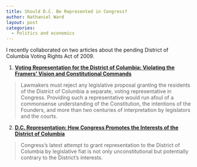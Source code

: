 ```yaml
---
title: Should D.C. Be Represented in Congress?
author: Nathaniel Ward
layout: post
categories:
  - Politics and economics
---
```

I recently collaborated on two articles about the pending District of Columbia Voting Rights Act of 2009.

1. **[Voting Representation for the District of Columbia: Violating the Framers’ Vision and Constitutional Commands][1]**  

> Lawmakers must reject any legislative proposal granting the residents of the District of Columbia a separate, voting representative in Congress. Providing such a representative would run afoul of a commonsense understanding of the Constitution, the intentions of the Founders, and more than two centuries of interpretation by legislators and the courts.
    
2. **[D.C. Representation: How Congress Promotes the Interests of the District of Columbia][2]**  

> Congress’s latest attempt to grant representation to the District of Columbia by legislative fiat is not only unconstitutional but potentially contrary to the District’s interests.

 [1]: http://www.heritage.org/Research/LegalIssues/lm37.cfm
 [2]: http://www.heritage.org/Research/Thought/wm2304.cfm